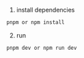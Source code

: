 1. install dependencies
```bash
pnpm or npm install
```

2. run 
```bash
pnpm dev or npm run dev
```

